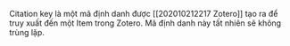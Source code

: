 Citation key là một mã định danh được [[202010212217 Zotero]] tạo ra để truy xuất đến một Item trong Zotero. Mã định danh này tất nhiên sẽ không trùng lặp.